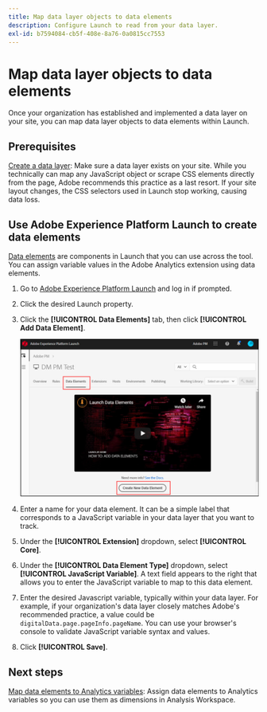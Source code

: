 ```yaml
---
title: Map data layer objects to data elements
description: Configure Launch to read from your data layer.
exl-id: b7594084-cb5f-408e-8a76-0a0815cc7553
---
```

# Map data layer objects to data elements

Once your organization has established and implemented a data layer on your site, you can map data layer objects to data elements within Launch.

## Prerequisites

[Create a data layer](../prepare/data-layer.md): Make sure a data layer exists on your site. While you technically can map any JavaScript object or scrape CSS elements directly from the page, Adobe recommends this practice as a last resort. If your site layout changes, the CSS selectors used in Launch stop working, causing data loss.

## Use Adobe Experience Platform Launch to create data elements

[Data elements](https://experienceleague.adobe.com/docs/launch/using/reference/manage-resources/data-elements.html#create-a-data-element) are components in Launch that you can use across the tool. You can assign variable values in the Adobe Analytics extension using data elements.

1. Go to [Adobe Experience Platform Launch](https://launch.adobe.com) and log in if prompted.
1. Click the desired Launch property.
1. Click the **[!UICONTROL Data Elements]** tab, then click **[!UICONTROL Add Data Element]**.

    ![create data element](assets/createelement.png)

1. Enter a name for your data element. It can be a simple label that corresponds to a JavaScript variable in your data layer that you want to track.
1. Under the **[!UICONTROL Extension]** dropdown, select **[!UICONTROL Core]**.
1. Under the **[!UICONTROL Data Element Type]** dropdown, select **[!UICONTROL JavaScript Variable]**. A text field appears to the right that allows you to enter the JavaScript variable to map to this data element.
1. Enter the desired Javascript variable, typically within your data layer. For example, if your organization's data layer closely matches Adobe's recommended practice, a value could be `digitalData.page.pageInfo.pageName`. You can use your browser's console to validate JavaScript variable syntax and values.
1. Click **[!UICONTROL Save]**.

## Next steps

[Map data elements to Analytics variables](elements-to-variable.md): Assign data elements to Analytics variables so you can use them as dimensions in Analysis Workspace.
